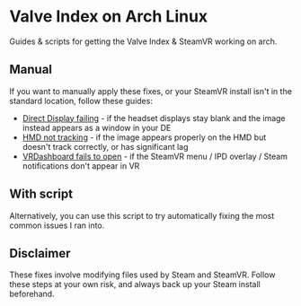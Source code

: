 # Valve Index on Arch Linux
Guides & scripts for getting the Valve Index & SteamVR working on arch. 

## Manual
If you want to manually apply these fixes, or your SteamVR install isn't in the standard location, follow these guides:

- [Direct Display failing]() - if the headset displays stay blank and the image instead appears as a window in your DE
- [HMD not tracking]() - if the image appears properly on the HMD but doesn't track correctly, or has significant lag
- [VRDashboard fails to open]() - if the SteamVR menu / IPD overlay / Steam notifications don't appear in VR

## With script
Alternatively, you can use this script to try automatically fixing the most common issues I ran into. 

## Disclaimer
These fixes involve modifying files used by Steam and SteamVR. Follow these steps at your own risk, and always back up your Steam install beforehand.
